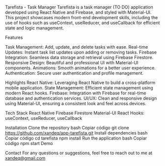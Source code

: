 Tarefista - Task Manager
Tarefista is a task manager (TO DO) application developed using React Native and Firebase, and styled with Material-UI. This project showcases modern front-end development skills, including the use of hooks such as useContext, useReducer, and useCallback for efficient state and logic management.

Features

Task Management: Add, update, and delete tasks with ease.
Real-time Updates: Instant task list updates upon adding or removing tasks.
Firebase Integration: Seamless data storage and retrieval using Firebase Firestore.
Responsive Design: Beautiful and professional UI with Material-UI components.
Animations: Smooth animations for a better user experience.
Authentication: Secure user authentication and profile management.

Highlights
React Native: Leveraging React Native to build a cross-platform mobile application.
State Management: Efficient state management using modern React hooks.
Firebase: Integration with Firebase for real-time database and authentication services.
UI/UX: Clean and responsive design using Material-UI, ensuring a consistent look and feel across devices.

Tech Stack
React Native
Firebase Firestore
Material-UI
React Hooks: useContext, useReducer, useCallback

Installation
Clone the repository
bash
Copiar código
git clone https://github.com/xandeq/app-tarefista.git
Install dependencies
bash
Copiar código
cd tarefista
npm install
Run the application
bash
Copiar código
npm start
Demo

Contact
For any questions or suggestions, feel free to reach out to me at xandeq@gmail.com
